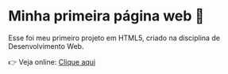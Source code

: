 # Minha primeira página web 🌸
Esse foi meu primeiro projeto em HTML5, criado na disciplina de Desenvolvimento Web.  

👉 Veja online: [Clique aqui]((https://maria-n-v-borges.github.io/Primeira-pagina-web/))
